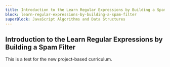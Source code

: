 ```yaml
---
title: Introduction to the Learn Regular Expressions by Building a Spam Filter
block: learn-regular-expressions-by-building-a-spam-filter
superBlock: JavaScript Algorithms and Data Structures
---
```


## Introduction to the Learn Regular Expressions by Building a Spam Filter

This is a test for the new project-based curriculum.
